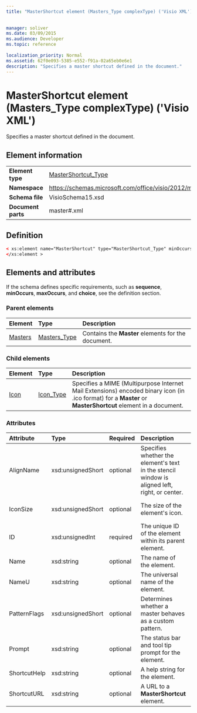 ```yaml
---
title: "MasterShortcut element (Masters_Type complexType) ('Visio XML')"
 
 
manager: soliver
ms.date: 03/09/2015
ms.audience: Developer
ms.topic: reference
 
localization_priority: Normal
ms.assetid: 62f0e093-5385-e552-f91a-02a65eb0e6e1
description: "Specifies a master shortcut defined in the document."
---
```


# MasterShortcut element (Masters_Type complexType) ('Visio XML')

Specifies a master shortcut defined in the document.
  
## Element information

|||
|:-----|:-----|
|**Element type** <br/> |[MasterShortcut_Type](mastershortcut_type-complextypevisio-xml.md) <br/> |
|**Namespace** <br/> |https://schemas.microsoft.com/office/visio/2012/main  <br/> |
|**Schema file** <br/> |VisioSchema15.xsd  <br/> |
|**Document parts** <br/> |master#.xml  <br/> |
   
## Definition

```XML
< xs:element name="MasterShortcut" type="MasterShortcut_Type" minOccurs="0" maxOccurs="unbounded" >
</xs:element >
```

## Elements and attributes

If the schema defines specific requirements, such as **sequence**, **minOccurs**, **maxOccurs**, and **choice**, see the definition section. 
  
### Parent elements

|**Element**|**Type**|**Description**|
|:-----|:-----|:-----|
|[Masters](masters-elementvisio-xml.md) <br/> |[Masters_Type](masters_type-complextypevisio-xml.md) <br/> |Contains the **Master** elements for the document.  <br/> |
   
### Child elements

|**Element**|**Type**|**Description**|
|:-----|:-----|:-----|
|[Icon](icon-element-mastershortcut_type-complextypevisio-xml.md) <br/> |[Icon_Type](icon_type-complextypevisio-xml.md) <br/> |Specifies a MIME (Multipurpose Internet Mail Extensions) encoded binary icon (in .ico format) for a **Master** or **MasterShortcut** element in a document.  <br/> |
   
### Attributes

|**Attribute**|**Type**|**Required**|**Description**|**Possible values**|
|:-----|:-----|:-----|:-----|:-----|
|AlignName  <br/> |xsd:unsignedShort  <br/> |optional  <br/> |Specifies whether the element's text in the stencil window is aligned left, right, or center.  <br/> |Values of the xsd:unsignedShort type.  <br/> |
|IconSize  <br/> |xsd:unsignedShort  <br/> |optional  <br/> |The size of the element's icon.  <br/> |Values of the xsd:unsignedShort type.  <br/> |
|ID  <br/> |xsd:unsignedInt  <br/> |required  <br/> |The unique ID of the element within its parent element.  <br/> |Values of the xsd:unsignedInt type.  <br/> |
|Name  <br/> |xsd:string  <br/> |optional  <br/> |The name of the element.  <br/> |Values of the xsd:string type.  <br/> |
|NameU  <br/> |xsd:string  <br/> |optional  <br/> |The universal name of the element.  <br/> |Values of the xsd:string type.  <br/> |
|PatternFlags  <br/> |xsd:unsignedShort  <br/> |optional  <br/> |Determines whether a master behaves as a custom pattern.  <br/> |Values of the xsd:unsignedShort type.  <br/> |
|Prompt  <br/> |xsd:string  <br/> |optional  <br/> |The status bar and tool tip prompt for the element.  <br/> |Values of the xsd:string type.  <br/> |
|ShortcutHelp  <br/> |xsd:string  <br/> |optional  <br/> |A help string for the element.  <br/> |Values of the xsd:string type.  <br/> |
|ShortcutURL  <br/> |xsd:string  <br/> |optional  <br/> |A URL to a **MasterShortcut** element.  <br/> |Values of the xsd:string type.  <br/> |
   

